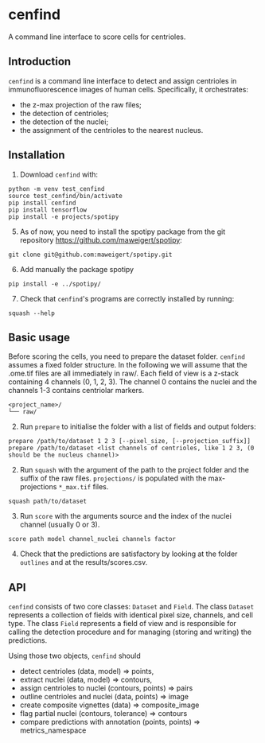 # cenfind

A command line interface to score cells for centrioles.

## Introduction

`cenfind` is a command line interface to detect and assign centrioles in immunofluorescence images of human cells. Specifically, it orchestrates:

- the z-max projection of the raw files;
- the detection of centrioles;
- the detection of the nuclei;
- the assignment of the centrioles to the nearest nucleus.

## Installation

1. Download `cenfind` with:

```shell
python -m venv test_cenfind
source test_cenfind/bin/activate
pip install cenfind
pip install tensorflow
pip install -e projects/spotipy
```

5. As of now, you need to install the spotipy package from the git repository https://github.com/maweigert/spotipy:

```shell
git clone git@github.com:maweigert/spotipy.git
```

6. Add manually the package spotipy
```shell
pip install -e ../spotipy/
```

7. Check that `cenfind`'s programs are correctly installed by running:

```shell
squash --help
```

## Basic usage
Before scoring the cells, you need to prepare the dataset folder. `cenfind` assumes a fixed folder structure. In the following we will assume that the .ome.tif files are all immediately in raw/. Each field of view is a z-stack containing 4 channels (0, 1, 2, 3). The channel 0 contains the nuclei and the channels 1-3 contains centriolar markers.
```text
<project_name>/
└── raw/
```
2. Run `prepare` to initialise the folder with a list of fields and output folders:
```shell
prepare /path/to/dataset 1 2 3 [--pixel_size, [--projection_suffix]]
prepare /path/to/dataset <list channels of centrioles, like 1 2 3, (0 should be the nucleus channel)>
```

2. Run `squash` with the argument of the path to the project folder and the suffix of the raw files. `projections/` is populated with the max-projections `*_max.tif` files.
```shell
squash path/to/dataset
```

3. Run `score` with the arguments source and the index of the nuclei channel (usually 0 or 3).
```shell
score path model channel_nuclei channels factor
```

4. Check that the predictions are satisfactory by looking at the folder `outlines` and at the results/scores.csv.

## API

`cenfind` consists of two core classes: `Dataset` and `Field`. The class `Dataset` represents a collection of fields with identical pixel size, channels, and cell type. The class `Field` represents a field of view and is responsible for calling the detection procedure and for managing (storing and writing) the predictions.

Using those two objects, `cenfind` should

- detect centrioles (data, model) => points,
- extract nuclei (data, model) => contours,
- assign centrioles to nuclei (contours, points) => pairs
- outline centrioles and nuclei (data, points) => image
- create composite vignettes (data) => composite_image
- flag partial nuclei (contours, tolerance) => contours
- compare predictions with annotation (points, points) => metrics_namespace
